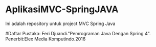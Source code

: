 # AplikasiMVC-SpringJAVA
Ini adalah repository untuk project MVC Spring Java

#Daftar Pustaka:
Feri Djuandi."Pemrograman Java Dengan Spring 4". Penerbit:Elex Media Komputindo.2016
